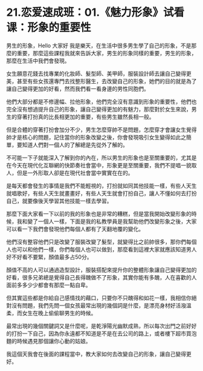 # 21.恋爱速成班：01.《魅力形象》试看课：形象的重要性

男生的形象，Hello 大家好 我是樂天，在生活中很多男生學了自己的形象，不是那麼的重要，那麼這些課程我就來告訴大家，男生的形象同樣的重要，男生的形象，那麼在生活中我們會發現。

女生願意花錢去找專業的化妝師、髮型師、美甲師，服裝設計師去讓自己變得更美，甚至有些女孩還專門去找整形醫生，去改變自己的形象，她們的目的就是為了讓自己變得更加的好看，然而我們看一看身邊的男性同胞們。

他們大部分都是不修邊幅、拉他形象，他們完全沒有意識到形象的重要性，他們也完全沒有想過提升自己的形象，讓自己變得更加的有魅力，那麼對於女生來說，男生的穿著打扮真的比長相更加的重要，有些男生雖然長相一般。

但是合體的穿著打扮會加分不少，男生怎麼穿帥不是問題，怎麼穿才會讓女生覺得帥才是核心的問題，記住當你的形象改變之後，你會發現吸引女生變得如此之簡單，要知道人們對一個人的了解總是先從外了解的。

不可能一下子就能深入了解到你的內在，所以男生的形象也是至關重要的，尤其是在今天在現代化互聯網的快節奏社會當中，形象更是至關重要，我們不提唱一貌取人，但是一外形取人卻是在現代社會當中實實在在的。

是每天都會發生的事情是我們不能輕視的，打扮就如同其他技能一樣，有些人天生就唱歌好，有些人天生就畫畫好，有些人天生就會打扮自己，讓人不懂如何去打扮自己，就要像後天學習其他技能一樣去學習。

那麼下面大家看一下以前的我的形象也是非常的糟糕，但是當我開始改變形象的時候，我和變了一個人一樣，下面是我的私教學員是我幫助他們改變形象之後，大家可以看一下我們會發現他們每個人都有了天翻地覆的變化。

他們沒有整容他們只是改變了服裝改變了髮型，就變得比之前帥很多，那你們每個人也可以和他們一樣，你們每個人也可以做到，那麼看到這裡大家就應該知道男人好不好看不要緊，顏值最多占50分。

顏值不高的人可以通過造型設計，服裝搭配來提升你的整體形象讓自己變得更加的好看，很多兄弟總是覺得自己長得醜做不了形象，其實你能有多醜，人在喜歡的人面前多多少少都會有那麼一點自卑。

但其實這些都是你給自己感情找的藉口，只要你不只醜得和如花一樣，我相信你絕對沒有問題，我們先問一個女孩最常出現的幾個詞是什麼，是漂亮身材好活潑溫柔，而女生在晚上偷偷聊男生的時候。

最常出現的幾個關鍵詞又是什麼呢，是乾淨陽光幽默成熟，所以每次出門之前好好的打扮一下自己，因為你永遠都不知道是不是在去公司的路上，或者樓下超市買泡麵的時候遇見那個讓你心動的姑娘。

我這個天我會在後面的課程當中，教大家如何去改變自己的形象，讓自己變得更好。